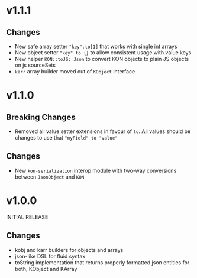 # v1.1.1
## Changes
* New safe array setter `"key".to[1]` that works with single int arrays
* New object setter `"key" to {}` to allow consistent usage with value keys 
* New helper `KON::toJS: Json` to convert KON objects to plain JS objects on js sourceSets
* `karr` array builder moved out of `KObject` interface

# v1.1.0
## Breaking Changes
* Removed all value setter extensions in favour of `to`. All values should be changes to use that `"myField" to "value"`
## Changes
* New `kon-serialization` interop module with two-way conversions between `JsonObject` and `KON`

# v1.0.0
INITIAL RELEASE
## Changes
* kobj and karr builders for objects and arrays
* json-like DSL for fluid syntax
* toString implementation that returns properly formatted json entities for both, KObject and KArray

